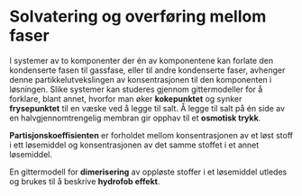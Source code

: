 # Solvatering og overføring mellom faser

I systemer av to komponenter der én av komponentene kan forlate den kondenserte fasen til gassfase, eller til andre kondenserte faser, avhenger denne partikkelutvekslingen av konsentrasjonen til den komponenten i løsningen. Slike systemer kan studeres gjennom gittermodeller for å forklare, blant annet, hvorfor man øker **kokepunktet** og synker **frysepunktet** til en væske ved å legge til salt. Å legge til salt på én side av en halvgjennomtrengelig membran gir opphav til et **osmotisk trykk**.

**Partisjonskoeffisienten** er forholdet mellom konsentrasjonen av et løst stoff i ett løsemiddel og konsentrasjonen av det samme stoffet i et annet løsemiddel.

En gittermodell for **dimerisering** av oppløste stoffer i et løsemiddel utledes og brukes til å beskrive **hydrofob effekt**.
